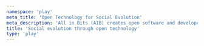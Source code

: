 ```yaml
---
namespace: 'play'
meta_title: 'Open Technology for Social Evolution'
meta_description: 'All in Bits (AIB) creates open software and developer-friendly tools to lower the barrier to entry to blockchain and web3 and facilitate social coordination.'
title: 'Social evolution through open technology'
type: 'play'
---
```

